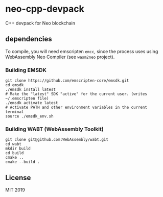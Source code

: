 # neo-cpp-devpack
C++ devpack for Neo blockchain


## dependencies

To compile, you will need emscripten `emcc`, since the process uses using WebAssembly Neo Compiler (see `wasm2neo` project).

### Building EMSDK

```
git clone https://github.com/emscripten-core/emsdk.git
cd emsdk
./emsdk install latest
# Make the "latest" SDK "active" for the current user. (writes ~/.emscripten file)
./emsdk activate latest
# Activate PATH and other environment variables in the current terminal
source ./emsdk_env.sh
```

### Building WABT (WebAssembly Toolkit)

```
git clone git@github.com:WebAssembly/wabt.git
cd wabt
mkdir build
cd build
cmake ..
cmake --build .
```

## License

MIT 2019
